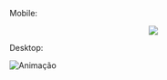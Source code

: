 
 
Mobile:
 
 

<p align="center">
<img src=![Animação1](https://user-images.githubusercontent.com/86811450/145207969-72950995-3e8e-4c80-84fc-b025bb3e6601.gif)></img>
 </p>
 
  
Desktop:

![Animação](https://user-images.githubusercontent.com/86811450/145207387-7447d8fe-54d9-41a2-a669-a7489d2846cf.gif)


